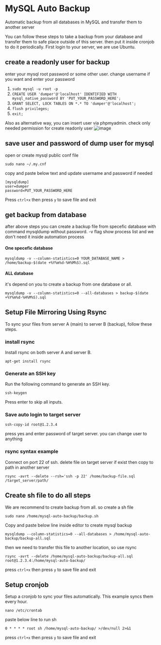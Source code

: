 # MySQL Auto Backup
Automatic backup from all databases in MySQL and transfer them to another server

You can follow these steps to take a backup from your database and transfer them to safe place outside of this server. then put it inside cronjob to do it periodically.
First login to your server, we are use Ubuntu.



## create a readonly user for backup
enter your mysql root password or some other user. change username if you want and enter your password
1. ```sudo mysql -u root -p```
2. ```CREATE USER 'dumper'@'localhost' IDENTIFIED WITH mysql_native_password BY 'PUT_YOUR_PASSWORD_HERE';```
3. ```GRANT SELECT, LOCK TABLES ON *.* TO 'dumper'@'localhost';```
4. ```flush privileges;```
5. ```exit;```


Also as alternative way, you can insert user via phpmyadmin. check only needed permission for create readonly user
![image](https://user-images.githubusercontent.com/8861284/111926849-1843f380-8acc-11eb-8245-183e3c5654ea.png)



## save user and password of dump user for mysql
open or create mysql public conf file

```sudo nano ~/.my.cnf```

copy and paste below text and update username and password if needed

```
[mysqldump]
user=dumper
password=PUT_YOUR_PASSWORD_HERE
```
Press `ctrl+x` then press `y` to save file and exit

## get backup from database
after above steps you can create a backup file from specefic database with command mysqldump without password. -v flag show process list and we don't need it inside automation process

#### One specefic database
```mysqldump -v --column-statistics=0 YOUR_DATABASE_NAME > /home/backup-$(date +%Y%m%d-%H%M%S).sql```

#### ALL database
it's depend on you to create a backup from one database or all.

```mysqldump -v --column-statistics=0 --all-databases > backup-$(date +%Y%m%d-%H%M%S).sql```



## Setup File Mirroring Using Rsync
To sync your files from server A (main) to server B (backup), follow these steps.

### install rsync
Install rsync on both server A and server B.

```apt-get install rsync```

### Generate an SSH key
Run the following command to generate an SSH key.

```ssh-keygen```

Press enter to skip all inputs.

### Save auto login to target server

```ssh-copy-id root@1.2.3.4```

press yes and enter password of target server. you can change user to anything

### rsync syntax example
Connect on port 22 of ssh. delete file on target server if exist then copy to path in another server

```rsync -avrt --delete --rsh='ssh -p 22' /home/backup-file.sql /target_server/path/```



## Create sh file to do all steps
We are recommend to create backup from all. so create a sh file

```sudo nano /home/mysql-auto-backup/backup.sh```

Copy and paste below line inside editor to create mysql backup

```mysqldump --column-statistics=0 --all-databases > /home/mysql-auto-backup/backup-all.sql```

then we need to transfer this file to another location, so use rsync

```rsync -avrt --delete /home/mysql-auto-backup/backup-all.sql root@1.2.3.4:/home/mysql-auto-backup/```

press `ctrl+x` then press `y` to save file and exit



## Setup cronjob
Setup a cronjob to sync your files automatically. This example syncs them every hour.

```nano /etc/crontab```

paste below line to run sh

```0 * * * * root sh /home/mysql-auto-backup/ >/dev/null 2>&1```

press `ctrl+x` then press `y` to save file and exit

